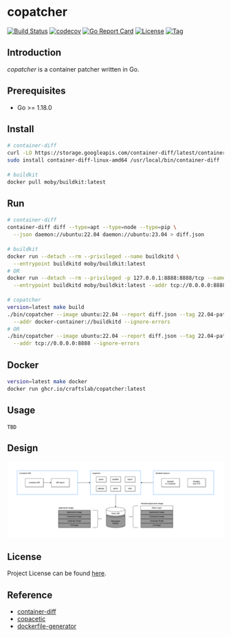 # copatcher

[![Build Status](https://github.com/craftslab/copatcher/workflows/ci/badge.svg?branch=main&event=push)](https://github.com/craftslab/copatcher/actions?query=workflow%3Aci)
[![codecov](https://codecov.io/gh/craftslab/copatcher/branch/main/graph/badge.svg?token=7PMQALLZLY)](https://codecov.io/gh/craftslab/copatcher)
[![Go Report Card](https://goreportcard.com/badge/github.com/craftslab/copatcher)](https://goreportcard.com/report/github.com/craftslab/copatcher)
[![License](https://img.shields.io/github/license/craftslab/copatcher.svg)](https://github.com/craftslab/copatcher/blob/main/LICENSE)
[![Tag](https://img.shields.io/github/tag/craftslab/copatcher.svg)](https://github.com/craftslab/copatcher/tags)



## Introduction

*copatcher* is a container patcher written in Go.



## Prerequisites

- Go >= 1.18.0



## Install

```bash
# container-diff
curl -LO https://storage.googleapis.com/container-diff/latest/container-diff-linux-amd64
sudo install container-diff-linux-amd64 /usr/local/bin/container-diff

# buildkit
docker pull moby/buildkit:latest
```



## Run

```bash
# container-diff
container-diff diff --type=apt --type=node --type=pip \
  --json daemon://ubuntu:22.04 daemon://ubuntu:23.04 > diff.json

# buildkit
docker run --detach --rm --privileged --name buildkitd \
  --entrypoint buildkitd moby/buildkit:latest
# OR
docker run --detach --rm --privileged -p 127.0.0.1:8888:8888/tcp --name buildkitd \
  --entrypoint buildkitd moby/buildkit:latest --addr tcp://0.0.0.0:8888

# copatcher
version=latest make build
./bin/copatcher --image ubuntu:22.04 --report diff.json --tag 22.04-patched --timeout 5m \
  --addr docker-container://buildkitd --ignore-errors
# OR
./bin/copatcher --image ubuntu:22.04 --report diff.json --tag 22.04-patched --timeout 5m \
  --addr tcp://0.0.0.0:8888 --ignore-errors
```



## Docker

```bash
version=latest make docker
docker run ghcr.io/craftslab/copatcher:latest
```



## Usage

```
TBD
```



## Design

![design](design.png)



## License

Project License can be found [here](LICENSE).



## Reference

- [container-diff](https://github.com/GoogleContainerTools/container-diff)
- [copacetic](https://project-copacetic.github.io/copacetic/website/)
- [dockerfile-generator](https://www.startwithdocker.com/)
